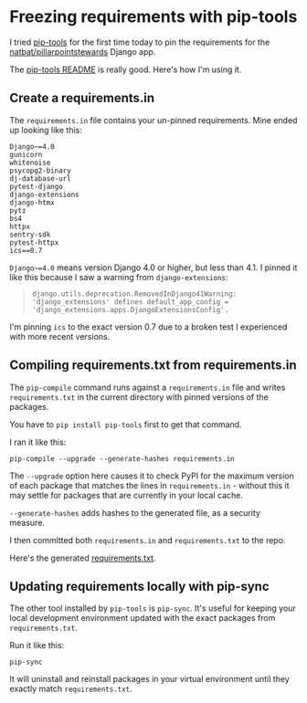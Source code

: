 # Freezing requirements with pip-tools

I tried [pip-tools](https://github.com/jazzband/pip-tools) for the first time today to pin the requirements for the [natbat/pillarpointstewards](https://github.com/natbat/pillarpointstewards) Django app.

The [pip-tools README](https://github.com/jazzband/pip-tools/blob/master/README.rst) is really good. Here's how I'm using it.

## Create a requirements.in

The `requirements.in` file contains your un-pinned requirements. Mine ended up looking like this:
```
Django~=4.0
gunicorn
whitenoise
psycopg2-binary
dj-database-url
pytest-django
django-extensions
django-htmx
pytz
bs4
httpx
sentry-sdk
pytest-httpx
ics==0.7
```
`Django~=4.0` means version Django 4.0 or higher, but less than 4.1. I pinned it like this because I saw a warning from `django-extensions`:

> `django.utils.deprecation.RemovedInDjango41Warning: 'django_extensions' defines default_app_config = 'django_extensions.apps.DjangoExtensionsConfig'.`

I'm pinning `ics` to the exact version 0.7 due to a broken test I experienced with more recent versions.

## Compiling requirements.txt from requirements.in

The `pip-compile` command runs against a `requirements.in` file and writes `requirements.txt` in the current directory with pinned versions of the packages.

You have to `pip install pip-tools` first to get that command.

I ran it like this:

    pip-compile --upgrade --generate-hashes requirements.in

The `--upgrade` option here causes it to check PyPI for the maximum version of each package that matches the lines in `requirements.in` - without this it may settle for packages that are currently in your local cache.

`--generate-hashes` adds hashes to the generated file, as a security measure.

I then committed both `requirements.in` and `requirements.txt` to the repo.

Here's the generated [requirements.txt](https://github.com/natbat/pillarpointstewards/blob/ff2a8aa14a41e548f37d61312dc3c6f0036aa73c/requirements.txt).

## Updating requirements locally with pip-sync

The other tool installed by `pip-tools` is `pip-sync`. It's useful for keeping your local development environment updated with the exact packages from `requirements.txt`.

Run it like this:

    pip-sync

It will uninstall and reinstall packages in your virtual environment until they exactly match `requirements.txt`.
